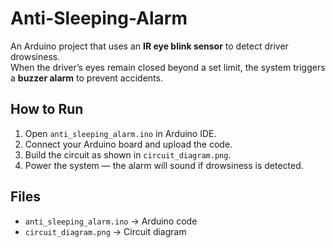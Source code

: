 # Anti-Sleeping-Alarm
An Arduino project that uses an **IR eye blink sensor** to detect driver drowsiness.  
When the driver’s eyes remain closed beyond a set limit, the system triggers a **buzzer alarm** to prevent accidents.

## How to Run
1. Open `anti_sleeping_alarm.ino` in Arduino IDE.  
2. Connect your Arduino board and upload the code.  
3. Build the circuit as shown in `circuit_diagram.png`.  
4. Power the system — the alarm will sound if drowsiness is detected.

## Files
- `anti_sleeping_alarm.ino` → Arduino code  
- `circuit_diagram.png` → Circuit diagram
